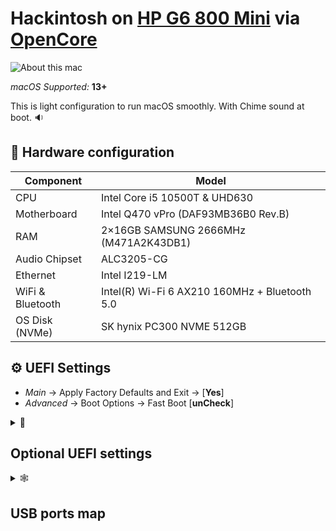 # Hackintosh on [HP G6 800 Mini](https://support.hp.com/document/c06707841) via [OpenCore](https://github.com/acidanthera/OpenCorePkg)

![About this mac](https://github.com/korzhyk/OpenCore-HP-EliteDesk-800-G6-Mini/assets/1100134/9c0fb81f-02d0-41c6-9a9b-796abf0aadc2)

_macOS Supported:_ **13+**

This is light configuration to run macOS smoothly. With Chime sound at boot. 🔉

## 📠 Hardware configuration

| **Component**    | **Model**                                     |
| ---------------- | --------------------------------------------- |
| CPU              | Intel Core i5 10500T & UHD630                 |
| Motherboard      | Intel Q470 vPro (DAF93MB36B0 Rev.B)           |
| RAM              | 2×16GB SAMSUNG 2666MHz (M471A2K43DB1)         |
| Audio Chipset    | ALC3205-CG                                    |
| Ethernet         | Intel I219-LM                                 |
| WiFi & Bluetooth | Intel(R) Wi-Fi 6 AX210 160MHz + Bluetooth 5.0 |
| OS Disk (NVMe)   | SK hynix PC300 NVME 512GB                     |

## ⚙️ UEFI Settings

- _Main_ → Apply Factory Defaults and Exit → [**Yes**]
- _Advanced_ → Boot Options → Fast Boot [**unCheck**]

<details>
<summary>🤔

## Optional UEFI settings

</summary>

- _Advanced_ → Boot Options → Audio Alerts During Boot [**unCheck**] (loud audio)
- _Advanced_ → HP Sure Recover → HP Sure Recover [**unCheck**]
- _Advanced_ → System Options → USB Type-C Connector System Software Interface (UCSI) [**unCheck**]
- _Advanced_ → System Options → HP Application Driver [**unCheck**]
- _Advanced_ → Built-in Device Options → Wake on WLAN [**Check**] (no sure if this will work)
- _Advanced_ → Remote Management Options → Intel Active Management Technology (AMT) [**unCheck**]
</details>

<details>
<summary>🕸️

## USB ports map

</summary>

![usb-port-map](https://github.com/korzhyk/OpenCore-HP-EliteDesk-800-G6-Mini/assets/1100134/5d0d8f79-c258-473f-a6dc-05a3d9a524b3)
![hackintool-usb](https://github.com/korzhyk/OpenCore-HP-EliteDesk-800-G6-Mini/assets/1100134/847fdbfa-ff26-40a3-a83e-d948fa6bed27)

</details>
